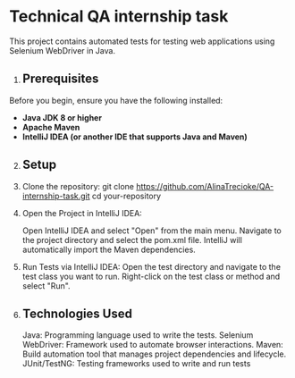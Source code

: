 # Technical QA internship task

This project contains automated tests for testing web applications using Selenium WebDriver in Java.

1. ## Prerequisites

Before you begin, ensure you have the following installed:

- **Java JDK 8 or higher**
- **Apache Maven**
- **IntelliJ IDEA (or another IDE that supports Java and Maven)**


2. ## Setup

1. Clone the repository:
   git clone https://github.com/AlinaTrecioke/QA-internship-task.git
   cd your-repository

2. Open the Project in IntelliJ IDEA:

   Open IntelliJ IDEA and select "Open" from the main menu.
   Navigate to the project directory and select the pom.xml file. IntelliJ will automatically import the Maven dependencies.

3. Run Tests via IntelliJ IDEA:
   Open the test directory and navigate to the test class you want to run.
   Right-click on the test class or method and select "Run".


3. ## Technologies Used
   Java: Programming language used to write the tests.
   Selenium WebDriver: Framework used to automate browser interactions.
   Maven: Build automation tool that manages project dependencies and lifecycle.
   JUnit/TestNG: Testing frameworks used to write and run tests